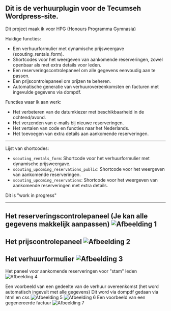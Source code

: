 Dit is de verhuurplugin voor de Tecumseh Wordpress-site.
---
Dit project maak ik voor HPG (Honours Programma Gymnasia)

Huidige functies:

- Een verhuurformulier met dynamische prijsweergave (scouting_rentals_form).
- Shortcodes voor het weergeven van aankomende reserveringen, zowel openbaar als met extra details voor leden.
- Een reserveringscontrolepaneel om alle gegevens eenvoudig aan te passen.
- Een prijscontrolepaneel om prijzen te beheren.
- Automatische generatie van verhuurovereenkomsten en facturen met ingevulde gegevens via dompdf.
  
Functies waar ik aan werk:
- Het verbeteren van de datumkiezer met beschikbaarheid in de ochtend/avond.
- Het verzenden van e-mails bij nieuwe reserveringen.
- Het vertalen van code en functies naar het Nederlands.
- Het toevoegen van extra details aan aankomende reserveringen.

---
Lijst van shortcodes:

- `scouting_rentals_form`: Shortcode voor het verhuurformulier met dynamische prijsweergave.
- `scouting_upcoming_reservations_public`: Shortcode voor het weergeven van aankomende reserveringen.
- `scouting_upcoming_reservations`: Shortcode voor het weergeven van aankomende reserveringen met extra details.

Dit is "work in progress"

---

Het reserveringscontrolepaneel (Je kan alle gegevens makkelijk aanpassen)
![Afbeelding 1](https://verhuur.rohandg.nl/1.png)
---

Het prijscontrolepaneel
![Afbeelding 2](https://verhuur.rohandg.nl/2.png)
---

Het verhuurformulier
![Afbeelding 3](https://verhuur.rohandg.nl/3.png)
---

Het paneel voor aankomende reserveringen voor "stam" leden
![Afbeelding 4](https://verhuur.rohandg.nl/4.png)

Een voorbeeld van een gedeelte van de verhuur overeenkomst (het word automatisch ingevult met alle gegevens) Dit word via dompdf gedaan via html en css
![Afbeelding 5](https://verhuur.rohandg.nl/5.png)
![Afbeelding 6](https://verhuur.rohandg.nl/6.png)
Een voorbeeld van een gegenereerde factuur
![Afbeelding 7](https://verhuur.rohandg.nl/7.png)
